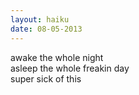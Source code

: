 ```yaml
---
layout: haiku
date: 08-05-2013
---
```


awake the whole night<br>
asleep the whole freakin day<br>
super sick of this
